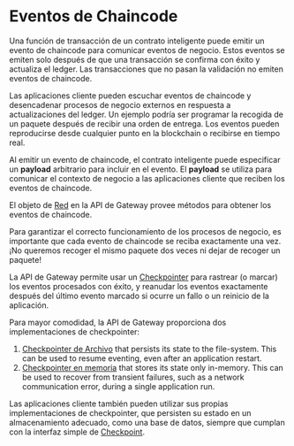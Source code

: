 # Eventos de Chaincode

Una función de transacción de un contrato inteligente puede emitir un evento de chaincode para comunicar eventos de negocio. Estos eventos se emiten solo después de que una transacción se confirma con éxito y actualiza el ledger. Las transacciones que no pasan la validación no emiten eventos de chaincode.

Las aplicaciones cliente pueden escuchar eventos de chaincode y desencadenar procesos de negocio externos en respuesta a actualizaciones del ledger. Un ejemplo podría ser programar la recogida de un paquete después de recibir una orden de entrega. Los eventos pueden reproducirse desde cualquier punto en la blockchain o recibirse en tiempo real.

Al emitir un evento de chaincode, el contrato inteligente puede especificar un **payload** arbitrario para incluir en el evento. El **payload** se utiliza para comunicar el contexto de negocio a las aplicaciones cliente que reciben los eventos de chaincode.

El objeto de [Red](https://hyperledger.github.io/fabric-gateway/main/api/node/interfaces/Network.html) en la API de Gateway provee métodos para obtener los eventos de chaincode.

Para garantizar el correcto funcionamiento de los procesos de negocio, es importante que cada evento de chaincode se reciba exactamente una vez. ¡No queremos recoger el mismo paquete dos veces ni dejar de recoger un paquete!

La API de Gateway permite usar un [Checkpointer](https://hyperledger.github.io/fabric-gateway/main/api/node/interfaces/Checkpointer.html) para rastrear (o marcar) los eventos procesados con éxito, y reanudar los eventos exactamente después del último evento marcado si ocurre un fallo o un reinicio de la aplicación.

Para mayor comodidad, la API de Gateway proporciona dos implementaciones de checkpointer:

1. [Checkpointer de Archivo](https://hyperledger.github.io/fabric-gateway/main/api/node/functions/checkpointers.file.html) that persists its state to the file-system. This can be used to resume eventing, even after an application restart.
2. [Checkpointer en memoria](https://hyperledger.github.io/fabric-gateway/main/api/node/functions/checkpointers.inMemory.html) that stores its state only in-memory. This can be used to recover from transient failures, such as a network communication error, during a single application run.

Las aplicaciones cliente también pueden utilizar sus propias implementaciones de checkpointer, que persisten su estado en un almacenamiento adecuado, como una base de datos, siempre que cumplan con la interfaz simple de [Checkpoint](https://hyperledger.github.io/fabric-gateway/main/api/node/interfaces/Checkpoint.html).
